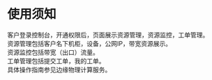 # 使用须知
客户登录控制台，开通权限后，页面展示资源管理，资源监控，工单管理。</br>
资源管理包括客户名下机柜，设备，公网IP，带宽资源展示。</br>
资源监控包括带宽（出口）流量。</br>
工单管理包括提交工单，我的工单。</br>
具体操作指南参见边缘物理计算服务。
